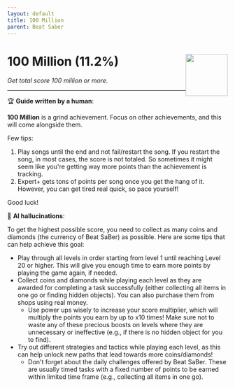 ```yaml
---
layout: default
title: 100 Million
parent: Beat Saber
---
```


# 100 Million (11.2%) <img style="float: right;" src="https://cdn.cloudflare.steamstatic.com/steamcommunity/public/images/apps/620980/cc071c3d9d6ef6584d3814b8f40c916efa86268f.jpg" width="96" height="96">

_Get total score 100 million or more._

***

:trophy: **Guide written by a human**:

**100 Million** is a grind achievement. Focus on other achievements, and this will come alongside them.

Few tips:
1. Play songs until the end and not fail/restart the song. If you restart the song, in most cases, the score is not totaled. So sometimes it might seem like you're getting way more points than the achievement is tracking.
2. Expert+ gets tons of points per song once you get the hang of it. However, you can get tired real quick, so pace yourself!

Good luck!

:robot: **AI hallucinations**:

To get the highest possible score, you need to collect as many coins and diamonds (the currency of Beat SaBer) as possible. Here are some tips that can help achieve this goal:
- Play through all levels in order starting from level 1 until reaching Level 20 or higher. This will give you enough time to earn more points by playing the game again, if needed.
- Collect coins and diamonds while playing each level as they are awarded for completing a task successfully (either collecting all items in one go or finding hidden objects). You can also purchase them from shops using real money. 
    - Use power ups wisely to increase your score multiplier, which will multiply the points you earn by up to x10 times! Make sure not to waste any of these precious boosts on levels where they are unnecessary or ineffective (e.g., if there is no hidden object for you to find).
- Try out different strategies and tactics while playing each level, as this can help unlock new paths that lead towards more coins/diamonds! 
    - Don't forget about the daily challenges offered by Beat SaBer. These are usually timed tasks with a fixed number of points to be earned within limited time frame (e.g., collecting all items in one go).
